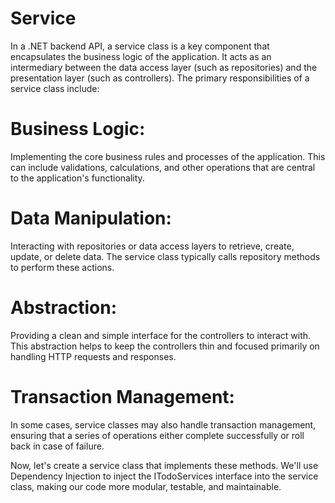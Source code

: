 # Service
In a .NET backend API, a service class is a key component that encapsulates the business logic of the application. It acts as an intermediary between the data access layer (such as repositories) and the presentation layer (such as controllers). The primary responsibilities of a service class include:

# Business Logic: 
Implementing the core business rules and processes of the application. This can include validations, calculations, and other operations that are central to the application's functionality.

# Data Manipulation: 
Interacting with repositories or data access layers to retrieve, create, update, or delete data. The service class typically calls repository methods to perform these actions.

# Abstraction: 
Providing a clean and simple interface for the controllers to interact with. This abstraction helps to keep the controllers thin and focused primarily on handling HTTP requests and responses.

# Transaction Management: 
In some cases, service classes may also handle transaction management, ensuring that a series of operations either complete successfully or roll back in case of failure.

Now, let's create a service class that implements these methods. We'll use Dependency Injection to inject the ITodoServices interface into the service class, making our code more modular, testable, and maintainable.

